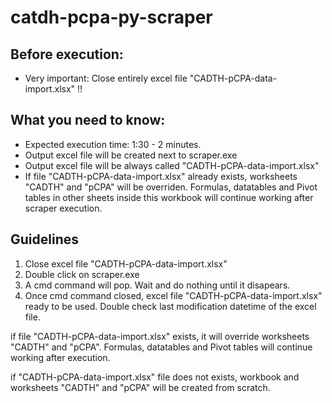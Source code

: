 # catdh-pcpa-py-scraper

## Before execution:
- Very important: Close entirely excel file "CADTH-pCPA-data-import.xlsx" !!

## What you need to know:
- Expected execution time: 1:30 - 2 minutes.
- Output excel file will be created next to scraper.exe
- Output excel file will be always called "CADTH-pCPA-data-import.xlsx"
- If file "CADTH-pCPA-data-import.xlsx" already exists, worksheets "CADTH" and "pCPA" will be overriden. Formulas, datatables and Pivot tables in other sheets inside this workbook will continue working after scraper execution.

## Guidelines
1. Close excel file "CADTH-pCPA-data-import.xlsx"
1. Double click on scraper.exe
2. A cmd command will pop. Wait and do nothing until it disapears.
3. Once cmd command closed, excel file "CADTH-pCPA-data-import.xlsx" ready to be used. Double check last modification datetime of the excel file.

if file "CADTH-pCPA-data-import.xlsx" exists, it will override worksheets "CADTH" and "pCPA". 
Formulas, datatables and Pivot tables will continue working after execution.

if "CADTH-pCPA-data-import.xlsx" file does not exists, workbook and worksheets "CADTH" and "pCPA" will be created from scratch.
